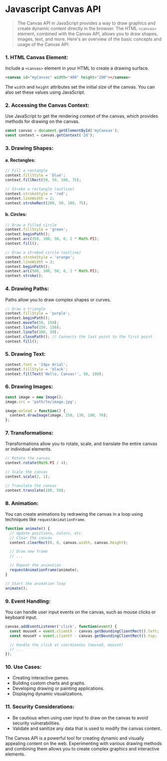 # Javascript Canvas API

> The Canvas API in JavaScript provides a way to draw graphics and create dynamic content directly in the browser. The HTML `<canvas>` element, combined with the Canvas API, allows you to draw shapes, images, text, and more. Here's an overview of the basic concepts and usage of the Canvas API:

### 1. **HTML Canvas Element:**

Include a `<canvas>` element in your HTML to create a drawing surface.

```html
<canvas id="myCanvas" width="400" height="200"></canvas>
```

The `width` and `height` attributes set the initial size of the canvas. You can also set these values using JavaScript.

### 2. **Accessing the Canvas Context:**

Use JavaScript to get the rendering context of the canvas, which provides methods for drawing on the canvas.

```javascript
const canvas = document.getElementById('myCanvas');
const context = canvas.getContext('2d');
```

### 3. **Drawing Shapes:**

#### a. **Rectangles:**

```javascript
// Fill a rectangle
context.fillStyle = 'blue';
context.fillRect(50, 50, 100, 75);

// Stroke a rectangle (outline)
context.strokeStyle = 'red';
context.lineWidth = 2;
context.strokeRect(200, 50, 100, 75);
```

#### b. **Circles:**

```javascript
// Draw a filled circle
context.fillStyle = 'green';
context.beginPath();
context.arc(350, 100, 50, 0, 2 * Math.PI);
context.fill();

// Draw a stroked circle (outline)
context.strokeStyle = 'orange';
context.lineWidth = 3;
context.beginPath();
context.arc(500, 100, 50, 0, 2 * Math.PI);
context.stroke();
```

### 4. **Drawing Paths:**

Paths allow you to draw complex shapes or curves.

```javascript
// Draw a triangle
context.fillStyle = 'purple';
context.beginPath();
context.moveTo(50, 150);
context.lineTo(150, 150);
context.lineTo(100, 50);
context.closePath(); // Connects the last point to the first point
context.fill();
```

### 5. **Drawing Text:**

```javascript
context.font = '24px Arial';
context.fillStyle = 'black';
context.fillText('Hello, Canvas!', 50, 180);
```

### 6. **Drawing Images:**

```javascript
const image = new Image();
image.src = 'path/to/image.jpg';

image.onload = function() {
  context.drawImage(image, 250, 130, 100, 70);
};
```

### 7. **Transformations:**

Transformations allow you to rotate, scale, and translate the entire canvas or individual elements.

```javascript
// Rotate the canvas
context.rotate(Math.PI / 4);

// Scale the canvas
context.scale(2, 1);

// Translate the canvas
context.translate(100, 50);
```

### 8. **Animation:**

You can create animations by redrawing the canvas in a loop using techniques like `requestAnimationFrame`.

```javascript
function animate() {
  // Update positions, colors, etc.
  // Clear the canvas
  context.clearRect(0, 0, canvas.width, canvas.height);

  // Draw new frame
  // ...

  // Repeat the animation
  requestAnimationFrame(animate);
}

// Start the animation loop
animate();
```

### 9. **Event Handling:**

You can handle user input events on the canvas, such as mouse clicks or keyboard input.

```javascript
canvas.addEventListener('click', function(event) {
  const mouseX = event.clientX - canvas.getBoundingClientRect().left;
  const mouseY = event.clientY - canvas.getBoundingClientRect().top;

  // Handle the click at coordinates (mouseX, mouseY)
  // ...
});
```

### 10. **Use Cases:**

- Creating interactive games.
- Building custom charts and graphs.
- Developing drawing or painting applications.
- Displaying dynamic visualizations.

### 11. **Security Considerations:**

- Be cautious when using user input to draw on the canvas to avoid security vulnerabilities.
- Validate and sanitize any data that is used to modify the canvas content.

The Canvas API is a powerful tool for creating dynamic and visually appealing content on the web. Experimenting with various drawing methods and combining them allows you to create complex graphics and interactive elements.